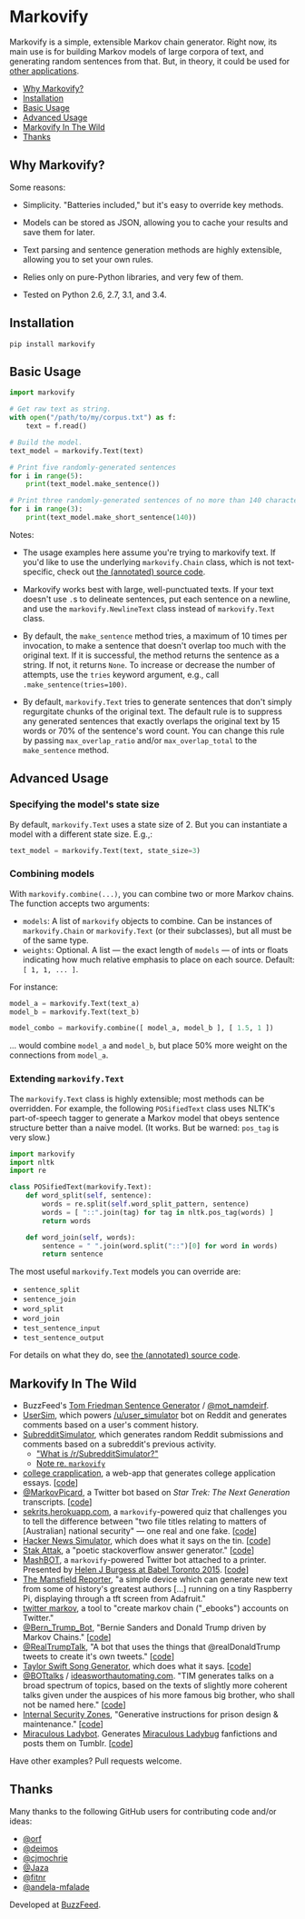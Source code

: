 # Markovify

Markovify is a simple, extensible Markov chain generator. Right now, its main use is for building Markov models of large corpora of text, and generating random sentences from that. But, in theory, it could be used for [other applications](http://en.wikipedia.org/wiki/Markov_chain#Applications).

- [Why Markovify?](#why-markovify)
- [Installation](#installation)
- [Basic Usage](#basic-usage)
- [Advanced Usage](#advanced-usage)
- [Markovify In The Wild](#markovify-in-the-wild)
- [Thanks](#thanks)

## Why Markovify?

Some reasons:

- Simplicity. "Batteries included," but it's easy to override key methods.

- Models can be stored as JSON, allowing you to cache your results and save them for later.

- Text parsing and sentence generation methods are highly extensible, allowing you to set your own rules.

- Relies only on pure-Python libraries, and very few of them.

- Tested on Python 2.6, 2.7, 3.1, and 3.4.


## Installation

```
pip install markovify
```

## Basic Usage

```python
import markovify

# Get raw text as string.
with open("/path/to/my/corpus.txt") as f:
    text = f.read()

# Build the model.
text_model = markovify.Text(text)

# Print five randomly-generated sentences
for i in range(5):
    print(text_model.make_sentence())

# Print three randomly-generated sentences of no more than 140 characters
for i in range(3):
    print(text_model.make_short_sentence(140))
```

Notes:

- The usage examples here assume you're trying to markovify text. If you'd like to use the underlying `markovify.Chain` class, which is not text-specific, check out [the (annotated) source code](markovify/chain.py).

- Markovify works best with large, well-punctuated texts. If your text doesn't use `.`s to delineate sentences, put each sentence on a newline, and use the `markovify.NewlineText` class instead of `markovify.Text` class.

- By default, the `make_sentence` method tries, a maximum of 10 times per invocation, to make a sentence that doesn't overlap too much with the original text. If it is successful, the method returns the sentence as a string. If not, it returns `None`. To increase or decrease the number of attempts, use the `tries` keyword argument, e.g., call `.make_sentence(tries=100)`.

- By default, `markovify.Text` tries to generate sentences that don't simply regurgitate chunks of the original text. The default rule is to suppress any generated sentences that exactly overlaps the original text by 15 words or 70% of the sentence's word count. You can change this rule by passing `max_overlap_ratio` and/or `max_overlap_total` to the `make_sentence` method.

## Advanced Usage

### Specifying the model's state size

By default, `markovify.Text` uses a state size of 2. But you can instantiate a model with a different state size. E.g.,:

```python
text_model = markovify.Text(text, state_size=3)
```

### Combining models

With `markovify.combine(...)`, you can combine two or more Markov chains. The function accepts two arguments:

- `models`: A list of `markovify` objects to combine. Can be instances of `markovify.Chain` or `markovify.Text` (or their subclasses), but all must be of the same type.
- `weights`: Optional. A list — the exact length of `models` — of ints or floats indicating how much relative emphasis to place on each source. Default: `[ 1, 1, ... ]`.

For instance:

```python
model_a = markovify.Text(text_a)
model_b = markovify.Text(text_b)

model_combo = markovify.combine([ model_a, model_b ], [ 1.5, 1 ])
```

... would combine `model_a` and `model_b`, but place 50% more weight on the connections from `model_a`.


### Extending `markovify.Text`

The `markovify.Text` class is highly extensible; most methods can be overridden. For example, the following `POSifiedText` class uses NLTK's part-of-speech tagger to generate a Markov model that obeys sentence structure better than a naive model. (It works. But be warned: `pos_tag` is very slow.)

```python
import markovify
import nltk
import re

class POSifiedText(markovify.Text):
    def word_split(self, sentence):
        words = re.split(self.word_split_pattern, sentence)
        words = [ "::".join(tag) for tag in nltk.pos_tag(words) ]
        return words

    def word_join(self, words):
        sentence = " ".join(word.split("::")[0] for word in words)
        return sentence
```

The most useful `markovify.Text` models you can override are:

- `sentence_split`
- `sentence_join`
- `word_split`
- `word_join`
- `test_sentence_input`
- `test_sentence_output`

For details on what they do, see [the (annotated) source code](markovify/text.py).

## Markovify In The Wild

- BuzzFeed's [Tom Friedman Sentence Generator](http://www.buzzfeed.com/jsvine/the-tom-friedman-sentence-generator) / [@mot_namdeirf](https://twitter.com/mot_namdeirf).
- [UserSim](https://github.com/trambelus/UserSim), which powers [/u/user_simulator](https://www.reddit.com/user/user_simulator) bot on Reddit and generates comments based on a user's comment history.
- [SubredditSimulator](https://www.reddit.com/r/SubredditSimulator), which generates random Reddit submissions and comments based on a subreddit's previous activity.
    - ["What is /r/SubredditSimulator?"](https://www.reddit.com/r/SubredditSimulator/comments/391ria/what_is_rsubredditsimulator/)
    - [Note re. `markovify`](https://www.reddit.com/r/SubredditSimMeta/comments/3d910r/i_was_inspired_by_this_place_and_made_a_twitter/ct3vjp0)
- [college crapplication](http://college-crapplication.appspot.com/), a web-app that generates college application essays. [[code](https://github.com/mattr555/college-crapplication)]
- [@MarkovPicard](https://twitter.com/MarkovPicard), a Twitter bot based on *Star Trek: The Next Generation* transcripts. [[code](https://github.com/rdsheppard95/MarkovPicard)]
- [sekrits.herokuapp.com](https://sekrits.herokuapp.com/), a `markovify`-powered quiz that challenges you to tell the difference between "two file titles relating to matters of [Australian] national security" — one real and one fake. [[code](https://sekrits.herokuapp.com/)]
- [Hacker News Simulator](http://news.ycombniator.com/), which does what it says on the tin. [[code](https://github.com/orf/hnewssimulator)]
- [Stak Attak](http://www.stakattak.me/), a "poetic stackoverflow answer generator." [[code](https://github.com/theannielin/hackharvard)]
- [MashBOT](https://twitter.com/mashomatic), a `markovify`-powered Twitter bot attached to a printer. Presented by [Helen J Burgess at Babel Toronto 2015](http://electric.press/mash/). [[code](https://github.com/hyperrhiz/mashbot)]
- [The Mansfield Reporter](http://maxlupo.com/mansfield-reporter/), "a simple device which can generate new text from some of history's greatest authors [...] running on a tiny Raspberry Pi, displaying through a tft screen from Adafruit." 
- [twitter markov](https://github.com/fitnr/twitter_markov), a tool to "create markov chain ("_ebooks") accounts on Twitter."
- [@Bern_Trump_Bot](https://twitter.com/bern_trump_bot), "Bernie Sanders and Donald Trump driven by Markov Chains." [[code](https://github.com/MichaelMartinez/Bern_Trump_Bot)]
- [@RealTrumpTalk](https://twitter.com/RealTrumpTalk), "A bot that uses the things that @realDonaldTrump tweets to create it's own tweets." [[code](https://github.com/CastleCorp/TrumpTalk)]
- [Taylor Swift Song Generator](http://taytay.mlavin.org/), which does what it says. [[code](https://github.com/caktus/taytay)]
- [@BOTtalks](https://twitter.com/bottalks) / [ideasworthautomating.com](http://ideasworthautomating.com/). "TIM generates talks on a broad spectrum of topics, based on the texts of slightly more coherent talks given under the auspices of his more famous big brother, who shall not be named here." [[code](https://github.com/alexislloyd/tedbot)]
- [Internal Security Zones](http://rebecca-ricks.com/2016/05/06/internal-security-zones/), "Generative instructions for prison design & maintenance." [[code](https://github.com/baricks/internal-security-zones)]
- [Miraculous Ladybot](http://miraculousladybot.tumblr.com/). Generates [Miraculous Ladybug](https://en.wikipedia.org/wiki/Miraculous:_Tales_of_Ladybug_%26_Cat_Noir) fanfictions and posts them on Tumblr. [[code](https://github.com/veggiedefender/miraculousladybot)]

Have other examples? Pull requests welcome.

## Thanks

Many thanks to the following GitHub users for contributing code and/or ideas:

- [@orf](https://github.com/orf)
- [@deimos](https://github.com/deimos)
- [@cjmochrie](https://github.com/cjmochrie)
- [@Jaza](https://github.com/Jaza)
- [@fitnr](https://github.com/fitnr)
- [@andela-mfalade](https://github.com/andela-mfalade)

Developed at [BuzzFeed](https://buzzfeed.com/).
